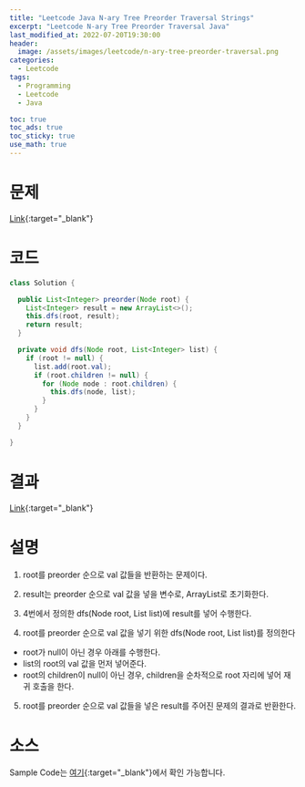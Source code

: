 ```yaml
---
title: "Leetcode Java N-ary Tree Preorder Traversal Strings"
excerpt: "Leetcode N-ary Tree Preorder Traversal Java"
last_modified_at: 2022-07-20T19:30:00
header:
  image: /assets/images/leetcode/n-ary-tree-preorder-traversal.png
categories:
  - Leetcode
tags:
  - Programming
  - Leetcode
  - Java

toc: true
toc_ads: true
toc_sticky: true
use_math: true
---
```

# 문제
[Link](https://leetcode.com/problems/n-ary-tree-preorder-traversal/){:target="_blank"}

# 코드
```java
class Solution {

  public List<Integer> preorder(Node root) {
    List<Integer> result = new ArrayList<>();
    this.dfs(root, result);
    return result;
  }

  private void dfs(Node root, List<Integer> list) {
    if (root != null) {
      list.add(root.val);
      if (root.children != null) {
        for (Node node : root.children) {
          this.dfs(node, list);
        }
      }
    }
  }

}
```

# 결과
[Link](https://leetcode.com/submissions/detail/751922701/){:target="_blank"}

# 설명
1. root를 preorder 순으로 val 값들을 반환하는 문제이다.

2. result는 preorder 순으로 val 값을 넣을 변수로, ArrayList로 초기화한다.

3. 4번에서 정의한 dfs(Node root, List<Integer> list)에 result를 넣어 수행한다.

4. root를 preorder 순으로 val 값을 넣기 위한 dfs(Node root, List<Integer> list)를 정의한다
- root가 null이 아닌 경우 아래를 수행한다.
- list의 root의 val 값을 먼저 넣어준다.
- root의 children이 null이 아닌 경우, children을 순차적으로 root 자리에 넣어 재귀 호출을 한다.

5. root를 preorder 순으로 val 값들을 넣은 result를 주어진 문제의 결과로 반환한다.

# 소스
Sample Code는 [여기](https://github.com/GracefulSoul/leetcode/blob/master/src/main/java/gracefulsoul/problems/NAryTreePreorderTraversal.java){:target="_blank"}에서 확인 가능합니다.